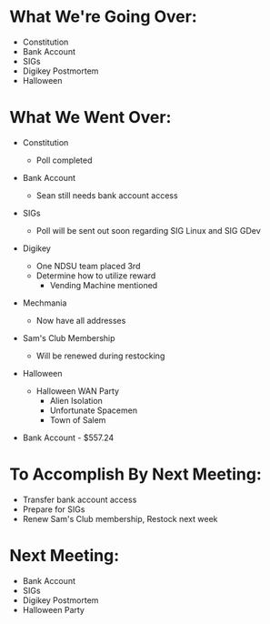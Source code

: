 # What We're Going Over:
- Constitution
- Bank Account
- SIGs
- Digikey Postmortem
- Halloween

# What We Went Over:

- Constitution
    - Poll completed

- Bank Account
    - Sean still needs bank account access

- SIGs
    - Poll will be sent out soon regarding SIG Linux and SIG GDev

- Digikey
    - One NDSU team placed 3rd
    - Determine how to utilize reward
        - Vending Machine mentioned

- Mechmania
    - Now have all addresses

- Sam's Club Membership
    - Will be renewed during restocking 
    
- Halloween
    - Halloween WAN Party
        - Alien Isolation
        - Unfortunate Spacemen
        - Town of Salem

- Bank Account - $557.24

# To Accomplish By Next Meeting: 
- Transfer bank account access 
- Prepare for SIGs
- Renew Sam's Club membership, Restock next week

# Next Meeting:
- Bank Account
- SIGs
- Digikey Postmortem
- Halloween Party
